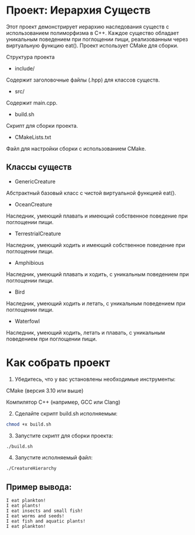 # Проект: Иерархия Существ
Этот проект демонстрирует иерархию наследования существ с использованием полиморфизма в C++. Каждое существо обладает уникальным поведением при поглощении пищи, реализованным через виртуальную функцию eat(). Проект использует CMake для сборки.

Структура проекта
- include/

Содержит заголовочные файлы (.hpp) для классов существ.

- src/

Содержит main.cpp.

- build.sh

Скрипт для сборки проекта.

- CMakeLists.txt

Файл для настройки сборки с использованием CMake.

## Классы существ

- GenericCreature

Абстрактный базовый класс с чистой виртуальной функцией eat().

- OceanCreature

Наследник, умеющий плавать и имеющий собственное поведение при поглощении пищи.

- TerrestrialCreature

Наследник, умеющий ходить и имеющий собственное поведение при поглощении пищи.

- Amphibious

Наследник, умеющий плавать и ходить, с уникальным поведением при поглощении пищи.

- Bird

Наследник, умеющий ходить и летать, с уникальным поведением при поглощении пищи.

- Waterfowl

Наследник, умеющий ходить, летать и плавать, с уникальным поведением при поглощении пищи.

# Как собрать проект
1. Убедитесь, что у вас установлены необходимые инструменты:

CMake (версия 3.10 или выше)

Компилятор C++ (например, GCC или Clang)

2. Сделайте скрипт build.sh исполняемым:

```bash
chmod +x build.sh
```

3. Запустите скрипт для сборки проекта:

```bash
./build.sh
```

4. Запустите исполняемый файл:

```bash
./CreatureHierarchy
```

## Пример вывода:

```CLI
I eat plankton!
I eat plants!
I eat insects and small fish!
I eat worms and seeds!
I eat fish and aquatic plants!
I eat plankton!
```

